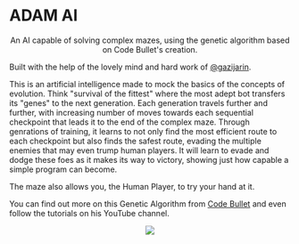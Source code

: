 # ADAM AI
<p align="center">
An AI capable of solving complex mazes, using the genetic algorithm based on Code Bullet's creation.
  
Built with the help of the lovely mind and hard work of [@gazijarin](https://github.com/GaziJarin).

This is an artificial intelligence made to mock the basics of the concepts of evolution. Think "survival of the fittest" where the most adept bot transfers its "genes" to the next generation. Each generation travels further and further, with increasing number of moves towards each sequential checkpoint that leads it to the end of the complex maze. Through genrations of training, it learns to not only find the most efficient route to each checkpoint but also finds the safest route, evading the multiple enemies that may even trump human players. It will learn to evade and dodge these foes as it makes its way to victory, showing just how capable a simple program can become.

The maze also allows you, the Human Player, to try your hand at it.

You can find out more on this Genetic Algorithm from [Code Bullet](https://github.com/Code-Bullet) and even follow the tutorials on his YouTube channel.

<p align="center">
<img src="https://i.imgur.com/zpuw4bf.png"/>
  </p>
</p>
